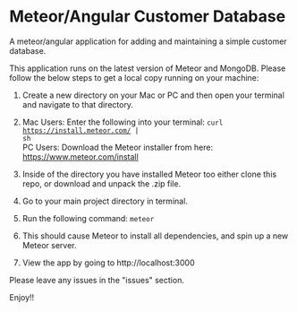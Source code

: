 # Meteor/Angular Customer Database
A meteor/angular application for adding and maintaining a simple customer database.

This application runs on the latest version of Meteor and MongoDB. Please follow the below steps to get a local copy running on your machine: 

1. Create a new directory on your Mac or PC and then open your terminal and navigate to that directory.

2. Mac Users: Enter the following into your terminal: <code>curl https://install.meteor.com/ | sh</code><br/>
   PC Users: Download the Meteor installer from here: https://www.meteor.com/install

3. Inside of the directory you have installed Meteor too either clone this repo, or download and unpack the .zip file.

4. Go to your main project directory in terminal.

5. Run the following command: <code>meteor</code>

6. This should cause Meteor to install all dependencies, and spin up a new Meteor server.

7. View the app by going to http://localhost:3000

Please leave any issues in the "issues" section. 

Enjoy!!
